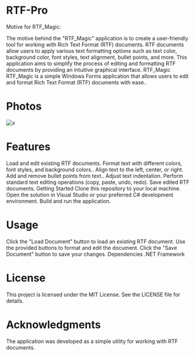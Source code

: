 # RTF-Pro
Motive for RTF_Magic:

The motive behind the "RTF_Magic" application is to create a user-friendly tool for working with Rich Text Format (RTF) documents. RTF documents allow users to apply various text formatting options such as text color, background color, font styles, text alignment, bullet points, and more. This application aims to simplify the process of editing and formatting RTF documents by providing an intuitive graphical interface.
RTF_Magic
RTF_Magic is a simple Windows Forms application that allows users to edit and format Rich Text Format (RTF) documents with ease..
# Photos
![x](https://github.com/RoggersAnguzu/RTF-Pro/assets/141458053/23027570-eb93-4f8a-aa3c-d5c98cf78b41)

# Features
Load and edit existing RTF documents.
Format text with different colors, font styles, and background colors..
Align text to the left, center, or right.
Add and remove bullet points from text..
Adjust text indentation.
Perform standard text editing operations (copy, paste, undo, redo).
Save edited RTF documents.
Getting Started
Clone this repository to your local machine.
Open the solution in Visual Studio or your preferred C# development environment.
Build and run the application.
# Usage
Click the "Load Document" button to load an existing RTF document.
Use the provided buttons to format and edit the document.
Click the "Save Document" button to save your changes.
Dependencies
.NET Framework
# License
This project is licensed under the MIT License. See the LICENSE file for details.

# Acknowledgments
The application was developed as a simple utility for working with RTF documents.
